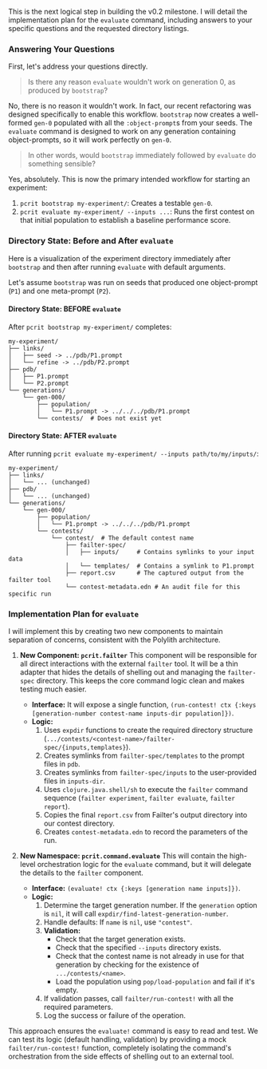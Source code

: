 This is the next logical step in building the v0.2 milestone. I will detail the implementation plan for the `evaluate` command, including answers to your specific questions and the requested directory listings.

### Answering Your Questions

First, let's address your questions directly.

> Is there any reason `evaluate` wouldn't work on generation 0, as produced by `bootstrap`?

No, there is no reason it wouldn't work. In fact, our recent refactoring was designed specifically to enable this workflow. `bootstrap` now creates a well-formed `gen-0` populated with all the `:object-prompt`s from your seeds. The `evaluate` command is designed to work on any generation containing object-prompts, so it will work perfectly on `gen-0`.

> In other words, would `bootstrap` immediately followed by `evaluate` do something sensible?

Yes, absolutely. This is now the primary intended workflow for starting an experiment:
1.  `pcrit bootstrap my-experiment/`: Creates a testable `gen-0`.
2.  `pcrit evaluate my-experiment/ --inputs ...`: Runs the first contest on that initial population to establish a baseline performance score.

### Directory State: Before and After `evaluate`

Here is a visualization of the experiment directory immediately after `bootstrap` and then after running `evaluate` with default arguments.

Let's assume `bootstrap` was run on seeds that produced one object-prompt (`P1`) and one meta-prompt (`P2`).

#### Directory State: BEFORE `evaluate`

After `pcrit bootstrap my-experiment/` completes:

```
my-experiment/
├── links/
│   ├── seed -> ../pdb/P1.prompt
│   └── refine -> ../pdb/P2.prompt
├── pdb/
│   ├── P1.prompt
│   └── P2.prompt
└── generations/
    └── gen-000/
        ├── population/
        │   └── P1.prompt -> ../../../pdb/P1.prompt
        └── contests/  # Does not exist yet
```

#### Directory State: AFTER `evaluate`

After running `pcrit evaluate my-experiment/ --inputs path/to/my/inputs/`:

```
my-experiment/
├── links/
│   └── ... (unchanged)
├── pdb/
│   └── ... (unchanged)
└── generations/
    └── gen-000/
        ├── population/
        │   └── P1.prompt -> ../../../pdb/P1.prompt
        └── contests/
            └── contest/  # The default contest name
                ├── failter-spec/
                │   ├── inputs/     # Contains symlinks to your input data
                │   └── templates/  # Contains a symlink to P1.prompt
                ├── report.csv      # The captured output from the failter tool
                └── contest-metadata.edn # An audit file for this specific run
```

### Implementation Plan for `evaluate`

I will implement this by creating two new components to maintain separation of concerns, consistent with the Polylith architecture.

1.  **New Component: `pcrit.failter`**
    This component will be responsible for all direct interactions with the external `failter` tool. It will be a thin adapter that hides the details of shelling out and managing the `failter-spec` directory. This keeps the core command logic clean and makes testing much easier.
    *   **Interface:** It will expose a single function, `(run-contest! ctx {:keys [generation-number contest-name inputs-dir population]})`.
    *   **Logic:**
        1.  Uses `expdir` functions to create the required directory structure (`.../contests/<contest-name>/failter-spec/{inputs,templates}`).
        2.  Creates symlinks from `failter-spec/templates` to the prompt files in `pdb`.
        3.  Creates symlinks from `failter-spec/inputs` to the user-provided files in `inputs-dir`.
        4.  Uses `clojure.java.shell/sh` to execute the `failter` command sequence (`failter experiment`, `failter evaluate`, `failter report`).
        5.  Copies the final `report.csv` from Failter's output directory into our contest directory.
        6.  Creates `contest-metadata.edn` to record the parameters of the run.

2.  **New Namespace: `pcrit.command.evaluate`**
    This will contain the high-level orchestration logic for the `evaluate` command, but it will delegate the details to the `failter` component.
    *   **Interface:** `(evaluate! ctx {:keys [generation name inputs]})`.
    *   **Logic:**
        1.  Determine the target generation number. If the `generation` option is `nil`, it will call `expdir/find-latest-generation-number`.
        2.  Handle defaults: If `name` is `nil`, use `"contest"`.
        3.  **Validation:**
            *   Check that the target generation exists.
            *   Check that the specified `--inputs` directory exists.
            *   Check that the contest name is not already in use for that generation by checking for the existence of `.../contests/<name>`.
            *   Load the population using `pop/load-population` and fail if it's empty.
        4.  If validation passes, call `failter/run-contest!` with all the required parameters.
        5.  Log the success or failure of the operation.

This approach ensures the `evaluate!` command is easy to read and test. We can test its logic (default handling, validation) by providing a mock `failter/run-contest!` function, completely isolating the command's orchestration from the side effects of shelling out to an external tool.
